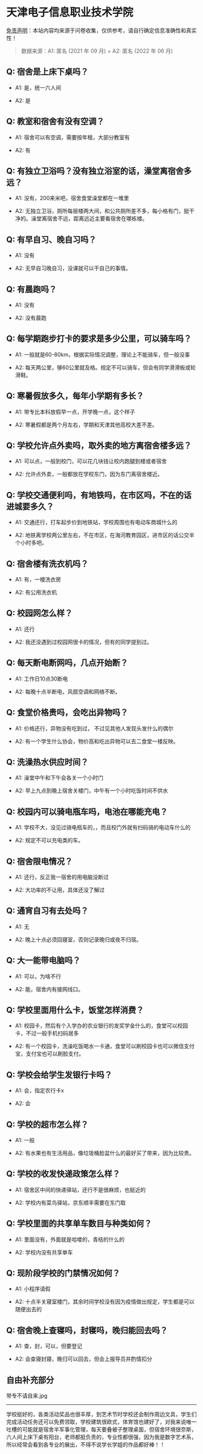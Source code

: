 # 天津电子信息职业技术学院

[免责声明](https://colleges.chat/#_3)：本站内容均来源于问卷收集，仅供参考，请自行确定信息准确性和真实性！

> 数据来源：A1: 匿名 (2021 年 09 月) + A2: 匿名 (2022 年 06 月)

## Q: 宿舍是上床下桌吗？

- A1: 是，统一六人间

- A2: 是

## Q: 教室和宿舍有没有空调？

- A1: 宿舍可以有空调，需要按年租，大部分教室有

- A2: 有

## Q: 有独立卫浴吗？没有独立浴室的话，澡堂离宿舍多远？

- A1: 没有，200来米吧，宿舍食堂澡堂都在一堆里

- A2: 无独立卫浴，厕所每层楼两大间，和公共厕所差不多，每小格有门，挺干净的。澡堂离宿舍不远，距离远近主要看宿舍在哪栋楼。

## Q: 有早自习、晚自习吗？

- A1: 没有

- A2: 无早自习晚自习，没课就可以干自己的事情。

## Q: 有晨跑吗？

- A1: 没有

- A2: 没有晨跑

## Q: 每学期跑步打卡的要求是多少公里，可以骑车吗？

- A1: 一般就是60-80km，根据实际情况调整，理论上不能骑车，但一般没事

- A2: 每天两公里，够60公里就及格。规定不可以骑车，但会有同学滑滑板或轮滑鞋。

## Q: 寒暑假放多久，每年小学期有多长？

- A1: 带专比本科放假早一点，开学晚一点，这个样子

- A2: 寒暑假都是两个月左右，学期和天津其他高校大差不差。

## Q: 学校允许点外卖吗，取外卖的地方离宿舍楼多远？

- A1: 可以点，一般到校门，可以花几块钱让校内跑腿到楼或者宿舍

- A2: 允许点外卖，一般都放在学校东门，因为东门离宿舍楼近。

## Q: 学校交通便利吗，有地铁吗，在市区吗，不在的话进城要多久？

- A1: 交通还行，打车起步价到地铁站，学校周围也有电动车商城什么的

- A2: 地铁离学校两公里左右，不在市区，在海河教育园区，进市区的话公交半个小时多吧。

## Q: 宿舍楼有洗衣机吗？

- A1: 有，一楼洗衣房

- A2: 有公用洗衣机

## Q: 校园网怎么样？

- A1: 还行

- A2: 我还没遇到过校园网很卡的情况，但有的同学提到过。

## Q: 每天断电断网吗，几点开始断？

- A1: 工作日10点30断电

- A2: 每晚十点半断电，风扇空调和网络不断。

## Q: 食堂价格贵吗，会吃出异物吗？

- A1: 价格还行，异物没有吃到过，
不过见其他人发现头发什么的偶尔

- A2: 有一个学生什么协会，物价高和吃出异物可以去二食堂一楼反映。

## Q: 洗澡热水供应时间？

- A1: 澡堂中午和下午会各关一个小时门

- A2: 早上九点到晚上宿舍关楼门，中午有一个小时吃饭时间不供水

## Q: 校园内可以骑电瓶车吗，电池在哪能充电？

- A1: 学校不大，没见过骑电瓶车的，，而且校门外就有扫码骑的电动车什么的

- A2: 规定不可以充电类的车。

## Q: 宿舍限电情况？

- A1: 还行，反正我一宿舍的用电脑没断过

- A2: 大功率的不让用，具体还没了解过

## Q: 通宵自习有去处吗？

- A1: 无

- A2: 晚上十点必须回寝室，否则记录晚归或夜不归宿。

## Q: 大一能带电脑吗？

- A1: 可以，为啥不行

- A2: 能，宿舍内有接网线口。

## Q: 学校里面用什么卡，饭堂怎样消费？

- A1: 校园卡，然后有个入学办的农业银行的发奖学金什么的，食堂可以校园卡，不过一般手机扫码居多

- A2: 有一个校园卡，洗澡吃饭喝水一卡通，食堂可以刷校园卡也可以微信支付宝，支付宝也可以刷脸支付。

## Q: 学校会给学生发银行卡吗？

- A1: 会，指定农行卡x

- A2: 会

## Q: 学校的超市怎么样？

- A1: 一般

- A2: 有水果也有生活用品，像垃圾桶脸盆什么的最好买了带来，因为比较贵。

## Q: 学校的收发快递政策怎么样？

- A1: 宿舍区中间的快递驿站，还行不是很麻烦，也挺近的

- A2: 学校内有菜鸟驿站，京东顺丰需要在东门取

## Q: 学校里面的共享单车数目与种类如何？

- A1: 里面没有，外面就是哈喽的，青桔的什么的

- A2: 学校内没有共享单车

## Q: 现阶段学校的门禁情况如何？

- A1: 小程序请假

- A2: 十点半关寝室楼门，其余时间学校没有因为疫情做出规定，学生都是可以随便出去的

## Q: 宿舍晚上查寝吗，封寝吗，晚归能回去吗？

- A1: 查，封，可以，但要登记

- A2: 会查寝封寝，晚归可以回去，但会上报导员并酌情扣分

## 自由补充部分

带专不请自来.jpg

***

学校挺好的，各类活动奖品也很丰厚，到艺术节时学校还会制作周边文具，学生们完成活动任务还可以免费领取，学校建筑很欧式，体育馆也建好了，对我来说唯一吐槽的可能就是宿舍半军事化管理，每天要叠被子整理桌面，但宿舍环境很奈斯，六人间上床下桌有阳台，老师都挺负责的，专业性都很强，因为我是数字艺术系，所以经常会看到各专业的展出，不得不说学长学姐的作品都好棒！！